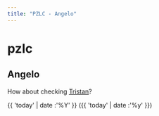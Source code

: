 ```yaml
---
title: "PZLC - Angelo"
---
```

pzlc
====

Angelo
------

How about checking [Tristan](tristan.md)?

{{ 'today' | date :'%Y' }} ({{ 'today' | date :'%y' }})
